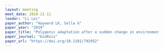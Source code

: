 ```yaml
---
layout: meeting
meet_date: 2019-11-11
leader: "Li Lei"
paper_author: "Hayward LK, Sella G"
paper_year: "2019"
paper_title: "Polygenic adaptation after a sudden change in environment"
paper_journal: "bioRxiv"
paper_url: "https://doi.org/10.1101/792952"
---
```

